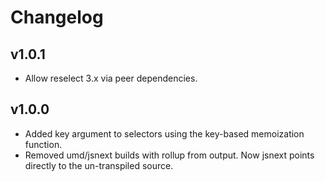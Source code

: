 # Changelog

## v1.0.1

- Allow reselect 3.x via peer dependencies.

## v1.0.0

- Added key argument to selectors using the key-based memoization function.
- Removed umd/jsnext builds with rollup from output. Now jsnext points directly to the un-transpiled source.
